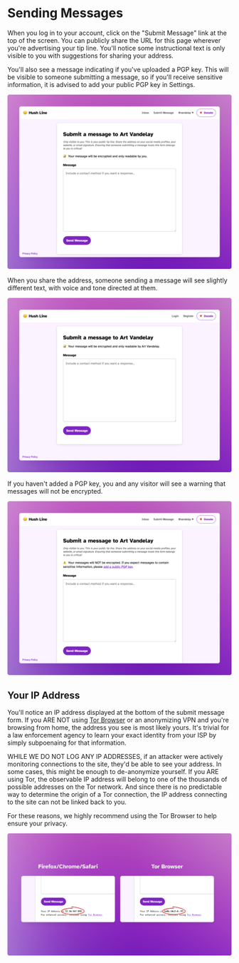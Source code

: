 # Sending Messages

When you log in to your account, click on the "Submit Message" link at the top of the screen. You can publicly share the URL for this page wherever you're advertising your tip line. You'll notice some instructional text is only visible to you with suggestions for sharing your address. 

You'll also see a message indicating if you've uploaded a PGP key. This will be visible to someone submitting a message, so if you'll receive sensitive information, it is advised to add your public PGP key in Settings. 

<img src="../img/submit.encrypted.private.png">

When you share the address, someone sending a message will see slightly different text, with voice and tone directed at them.

<img src="../img/submit.encrypted.png">

If you haven't added a PGP key, you and any visitor will see a warning that messages will not be encrypted.

<img src="../img/submit.unencrypted.png">

## Your IP Address

You'll notice an IP address displayed at the bottom of the submit message form. If you ARE NOT using <a href="https://torproject.org/download" target="_blank" rel="noopener noreferrer">Tor Browser</a> or an anonymizing VPN and you're browsing from home, the address you see is most likely yours. It's trivial for a law enforcement agency to learn your exact identity from your ISP by simply subpoenaing for that information.

WHILE WE DO NOT LOG ANY IP ADDRESSES, if an attacker were actively monitoring connections to the site, they'd be able to see your address. In some cases, this might be enough to de-anonymize yourself. If you ARE using Tor, the observable IP address will belong to one of the thousands of possible addresses on the Tor network. And since there is no predictable way to determine the origin of a Tor connection, the IP address connecting to the site can not be linked back to you.

For these reasons, we highly recommend using the Tor Browser to help ensure your privacy.

<img src="../img/submit.ip.png">